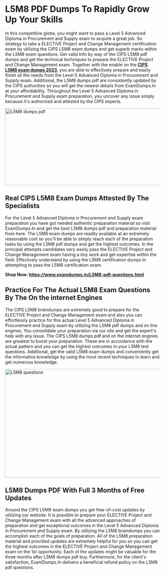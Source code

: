 <h1><strong>L5M8 PDF Dumps To Rapidly Grow Up Your Skills</strong></h1>
<p>In this competitive globe, you might want to pass a Level 5 Advanced Diploma in Procurement and Supply exam to acquire a great job. So strategy to take a ELECTIVE Project and Change Management certification exam by utilizing the CIPS L5M8 exam dumps and get superb marks within the L5M8 exam questions. Get valid Info by way of the CIPS L5M8 pdf dumps and get the technical techniques to prepare the ELECTIVE Project and Change Management exam. Together with the enable on the <strong><a href="https://www.examdumps.in/L5M8-pdf-questions.html">CIPS L5M8 exam dumps 2023</a></strong>, you are able to effectively prepare and easily finish all the needs from the Level 5 Advanced Diploma in Procurement and Supply exam. Additional, the L5M8 dumps pdf are consistently updated by the CIPS authorities so you will get the newest details from ExamDumps.In at your affordability. Throughout the Level 5 Advanced Diploma in Procurement and Supply exam preparation, you uncover any issue simply because it's authorized and attested by the CIPS experts.</p>
<p><img src="https://i.ibb.co/zxJwW90/Copy-of-Online-Classes-Twitter-header-post-Made-with-Poster-My-Wall-1.png" alt="L5M8 dumps pdf" width="750" height="250" /></p>
<h2><strong>Real CIPS L5M8 Exam Dumps Attested By The Specialists</strong></h2>
<p>For the Level 5 Advanced Diploma in Procurement and Supply exam preparation you have got needed authentic preparation material so visit ExamDumps.In and get the best L5M8 dumps pdf and preparation material from here. The L5M8 exam dumps are readily available at an extremely reasonable cost so you'll be able to simply reach each of the preparation tasks by using the L5M8 pdf dumps and get the highest outcomes. In the principal attempts candidates very easily pass the ELECTIVE Project and Change Management exam having a tiny work and get expertise within the field. Effectively understand by using the L5M8 certification dumps in attempting to pass the L5M8 certification exam.</p>
<p><strong>Shop Now:&nbsp;<a href="https://www.examdumps.in/L5M8-pdf-questions.html">https://www.examdumps.in/L5M8-pdf-questions.html</a></strong></p>
<h2><strong>Practice For The Actual L5M8 Exam Questions By The On the internet Engines</strong></h2>
<p>The CIPS L5M8 braindumps are extremely good to prepare for the ELECTIVE Project and Change Management exam and also you can effortlessly practice for this actual Level 5 Advanced Diploma in Procurement and Supply exam by utilizing the L5M8 pdf dumps and on line engines. You consolidate your preparation via our site and get the expert's help with any issue. The CIPS L5M8 dumps pdf and on the internet engines are greatest to boost your preparation. These are in accordance with the actual pattern and you can get the highest outcomes in your L5M8 test questions. Additional, get the valid L5M8 exam dumps and conveniently get the informative knowledge by using the most recent techniques to learn and get numerous knowledge.</p>
<p><a href="https://www.examdumps.in/L5M8-pdf-questions.html"><img src="https://i.ibb.co/QkNtdwY/Copy-of-Zoom-Online-Classes-Facebook-Share-Po-Made-with-Poster-My-Wall-1.jpg" alt="L5M8 questions" width="670" height="352" /></a></p>
<h2><strong>L5M8 Dumps PDF With Full 3 Months of Free Updates</strong></h2>
<p>Around the CIPS L5M8 exam dumps you get free-of-cost updates by utilizing our website. It is possible to prepare your ELECTIVE Project and Change Management exam with all the advanced approaches of preparation and get exceptional outcomes in the Level 5 Advanced Diploma in Procurement and Supply exam. By utilizing the L5M8 braindumps you can accomplish each of the goals of preparation. All of the L5M8 preparation material and provided updates are extremely helpful for you so you can get the highest outcomes in the ELECTIVE Project and Change Management exam on the 1st opportunity. Each of the updates might be valuable for the three months after L5M8 dumps pdf buy. Furthermore, for the client's satisfaction, ExamDumps.In delivers a beneficial refund policy on the L5M8 pdf questions.</p>
